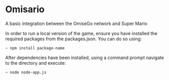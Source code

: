 # Omisario
 A basic integration between the OmiseGo network and Super Mario



In order to run a local version of the game, ensure you have installed the required packages from the packages.json. You can do so using:

```
~ npm install package-name

```

After dependencies have been installed, using a command prompt navigate to the directory and execute: 


```
~ node node-app.js

``` 


